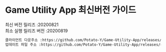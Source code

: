 # Game Utility App 최신버전 가이드

최신 버전 릴리즈 :20200821<br>
최소 실행 릴리즈 버전 :20200819<br>
```txt
클라이언트 다운주소 :https://github.com/Potato-Y/Game-Utility-App/releases/download/v1.4.1/UpdateClient.exe입니다.
업데이트 파일 주소 :https://github.com/Potato-Y/Game-Utility-App/releases/download/v1.5.4/Game.Utility.App.exe입니다.
```
